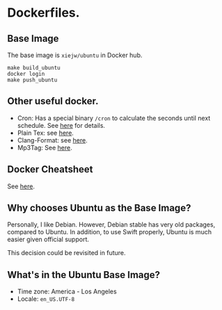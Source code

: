 # Dockerfiles.

## Base Image

The base image is `xiejw/ubuntu` in Docker hub.

    make build_ubuntu
    docker login
    make push_ubuntu

## Other useful docker.

- Cron: Has a special binary `/cron` to calculate the seconds until next
  schedule. See [here][Cron] for details.
- Plain Tex: see [here](doc/tex.md).
- Clang-Format: see [here](doc/clang-format.md).
- Mp3Tag: See [here](doc/mp3tag.md).

## Docker Cheatsheet

See [here](doc/docker_cheatsheet.md).

## Why chooses Ubuntu as the Base Image?

Personally, I like Debian. However, Debian stable has very old packages,
compared to Ubuntu. In addition, to use Swift properly, Ubuntu is much easier
given official support.

This decision could be revisited in future.

## What's in the Ubuntu Base Image?

- Time zone: America - Los Angeles
- Locale: `en_US.UTF-8`

[Cron]: https://github.com/xiejw/eva/blob/master/dockerfiles/Dockerfile.cron

